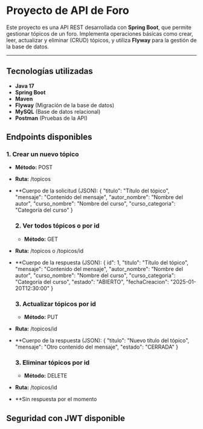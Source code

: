 # Proyecto de API de Foro

Este proyecto es una API REST desarrollada con **Spring Boot**, que permite gestionar tópicos de un foro. Implementa operaciones básicas como crear, leer, actualizar y eliminar (CRUD) tópicos, y utiliza **Flyway** para la gestión de la base de datos.

---

## Tecnologías utilizadas

- **Java 17**
- **Spring Boot**
- **Maven**
- **Flyway** (Migración de la base de datos)
- **MySQL** (Base de datos relacional)
- **Postman** (Pruebas de la API)

## Endpoints disponibles

### 1. Crear un nuevo tópico

- **Método:** POST
- **Ruta:** /topicos
- **Cuerpo de la solicitud (JSON):
  {
    "titulo": "Título del tópico",
    "mensaje": "Contenido del mensaje",
    "autor_nombre": "Nombre del autor",
    "curso_nombre": "Nombre del curso",
    "curso_categoria": "Categoría del curso"
  }

  ### 2. Ver todos tópicos o por id
  - **Método:** GET
- **Ruta:** /topicos o /topicos/id
- **Cuerpo de la respuesta (JSON):
  {
    id": 1,
    "titulo": "Título del tópico",
    "mensaje": "Contenido del mensaje",
    "autor_nombre": "Nombre del autor",
    "curso_nombre": "Nombre del curso",
    "curso_categoria": "Categoría del curso",
    "estado": "ABIERTO",
    "fechaCreacion": "2025-01-20T12:30:00"
  }
   ### 3. Actualizar tópicos por id
  - **Método:** PUT
- **Ruta:** /topicos/id
- **Cuerpo de la respuesta (JSON):
  {
    "titulo": "Nuevo título del tópico",
    "mensaje": "Otro contenido del mensaje",
    "estado": "CERRADA"
  }
  ### 3. Eliminar tópicos por id
  - **Método:** DELETE
- **Ruta:** /topicos/id
- **Sin respuesta por el momento

## Seguridad con JWT disponible
